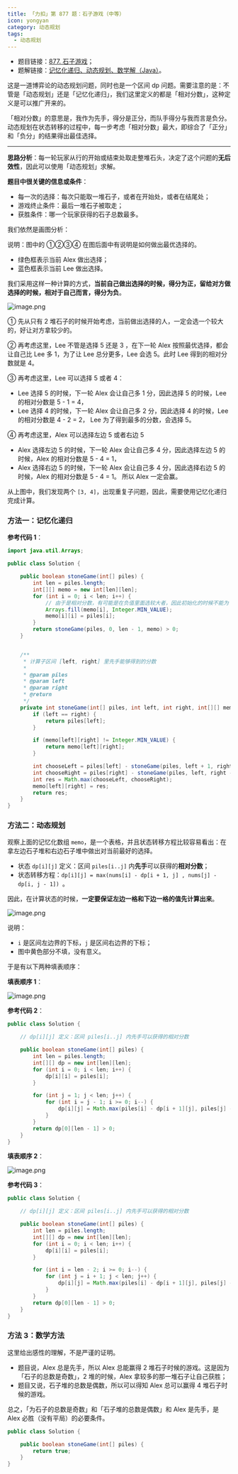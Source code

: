 ```yaml
---
title: 「力扣」第 877 题：石子游戏（中等）
icon: yongyan
category: 动态规划
tags:
  - 动态规划
---
```


+ 题目链接：[877. 石子游戏](https://leetcode-cn.com/problems/stone-game/)；
+ 题解链接：[记忆化递归、动态规划、数学解（Java）](https://leetcode-cn.com/problems/stone-game/solution/ji-yi-hua-di-gui-dong-tai-gui-hua-shu-xue-jie-java/)。



这是一道博弈论的动态规划问题，同时也是一个区间 dp 问题。需要注意的是：不管是「动态规划」还是「记忆化递归」，我们这里定义的都是「相对分数」，这种定义是可以推广开来的。

「相对分数」的意思是，我作为先手，得分是正分，而队手得分与我而言是负分。动态规划在状态转移的过程中，每一步考虑「相对分数」最大，即综合了「正分」和「负分」的结果得出最佳选择。

---

**思路分析**：每一轮玩家从行的开始或结束处取走整堆石头，决定了这个问题的**无后效性**，因此可以使用「动态规划」求解。

**题目中很关键的信息或条件**：
+ 每一次的选择：每次只能取一堆石子，或者在开始处，或者在结尾处；
+ 游戏终止条件：最后一堆石子被取走；
+ 获胜条件：哪一个玩家获得的石子总数最多。

我们依然是画图分析：

说明：图中的 ①②③④ 在图后面中有说明是如何做出最优选择的。
+ 绿色框表示当前 Alex 做出选择；
+ 蓝色框表示当前 Lee 做出选择。 

我们采用这样一种计算的方式，**当前自己做出选择的时候，得分为正，留给对方做选择的时候，相对于自己而言，得分为负**。

![image.png](https://pic.leetcode-cn.com/ed27118aa0cecc5d1f8c5c64f12894422359140606b8618f7b0bfa514ea58ffd-image.png)

① 先从只有 2 堆石子的时候开始考虑，当前做出选择的人，一定会选一个较大的，好让对方拿较少的。

② 再考虑这里，Lee 不管是选择 5 还是 3 ，在下一轮 Alex 按照最优选择，都会让自己比 Lee 多 1，为了让 Lee 总分更多，Lee 会选 5。此时 Lee 得到的相对分数就是 4。

③ 再考虑这里，Lee 可以选择 5 或者 4：
+ Lee 选择 5 的时候，下一轮 Alex 会让自己多 1 分，因此选择 5 的时候，Lee 的相对分数是  5 - 1  = 4，
+ Lee 选择 4 的时候，下一轮 Alex 会让自己多 2 分，因此选择 4 的时候，Lee 的相对分数是  4 - 2  = 2，
Lee 为了得到最多的分数，会选择 5。

④ 再考虑这里，Alex 可以选择左边 5 或者右边 5
+ Alex 选择左边 5 的时候，下一轮 Alex 会让自己多 4 分，因此选择左边 5 的时候，Alex 的相对分数是  5 - 4  = 1，
+ Alex 选择右边 5 的时候，下一轮 Alex 会让自己多 4 分，因此选择右边 5 的时候，Alex 的相对分数是  5 - 4  = 1。
所以 Alex 一定会赢。

从上图中，我们发现两个 `[3, 4]`，出现重复子问题，因此，需要使用记忆化递归完成计算。


### 方法一：记忆化递归

**参考代码 1**：

```Java []
import java.util.Arrays;

public class Solution {

    public boolean stoneGame(int[] piles) {
        int len = piles.length;
        int[][] memo = new int[len][len];
        for (int i = 0; i < len; i++) {
            // 由于是相对分数，有可能是在负值里面选较大者，因此初始化的时候不能为 0
            Arrays.fill(memo[i], Integer.MIN_VALUE);
            memo[i][i] = piles[i];
        }
        return stoneGame(piles, 0, len - 1, memo) > 0;
    }


    /**
     * 计算子区间 [left, right] 里先手能够得到的分数
     *
     * @param piles
     * @param left
     * @param right
     * @return
     */
    private int stoneGame(int[] piles, int left, int right, int[][] memo) {
        if (left == right) {
            return piles[left];
        }

        if (memo[left][right] != Integer.MIN_VALUE) {
            return memo[left][right];
        }

        int chooseLeft = piles[left] - stoneGame(piles, left + 1, right, memo);
        int chooseRight = piles[right] - stoneGame(piles, left, right - 1, memo);
        int res = Math.max(chooseLeft, chooseRight);
        memo[left][right] = res;
        return res;
    }
}
```

### 方法二：动态规划

观察上面的记忆化数组 `memo`，是一个表格，并且状态转移方程比较容易看出：在拿左边石子堆和右边石子堆中做出对当前最好的选择。

+ 状态 `dp[i][j]` 定义：区间 `piles[i..j]` 内**先手**可以获得的**相对分数**；
+ 状态转移方程：`dp[i][j] = max(nums[i] - dp[i + 1, j] , nums[j] - dp[i, j - 1]) `。

因此，在计算状态的时候，**一定要保证左边一格和下边一格的值先计算出来**。

![image.png](https://pic.leetcode-cn.com/a4b7a4280083e5bacd4410508aa697f6a186129277c0912b6de311b8d2f6d64d-image.png)


说明：
+ `i` 是区间左边界的下标，`j` 是区间右边界的下标；
+ 图中黄色部分不填，没有意义。


于是有以下两种填表顺序：

**填表顺序 1**：

![image.png](https://pic.leetcode-cn.com/01d7823c519c17b7a9880544f438d7692a882077419d217bddc6d38f0cf0861e-image.png)


**参考代码 2**：

```Java []
public class Solution {

    // dp[i][j] 定义：区间 piles[i..j] 内先手可以获得的相对分数

    public boolean stoneGame(int[] piles) {
        int len = piles.length;
        int[][] dp = new int[len][len];
        for (int i = 0; i < len; i++) {
            dp[i][i] = piles[i];
        }

        for (int j = 1; j < len; j++) {
            for (int i = j - 1; i >= 0; i--) {
                dp[i][j] = Math.max(piles[i] - dp[i + 1][j], piles[j] - dp[i][j - 1]);
            }
        }
        return dp[0][len - 1] > 0;
    }
}
```

**填表顺序 2**：

![image.png](https://pic.leetcode-cn.com/f0328321e0a62510853c9605339e4a3e5107d5f48752e8dea15ab929f4223d34-image.png)



**参考代码 3**：

```Java []
public class Solution {

    // dp[i][j] 定义：区间 piles[i..j] 内先手可以获得的相对分数

    public boolean stoneGame(int[] piles) {
        int len = piles.length;
        int[][] dp = new int[len][len];
        for (int i = 0; i < len; i++) {
            dp[i][i] = piles[i];
        }

        for (int i = len - 2; i >= 0; i--) {
            for (int j = i + 1; j < len; j++) {
                dp[i][j] = Math.max(piles[i] - dp[i + 1][j], piles[j] - dp[i][j - 1]);
            }
        }
        return dp[0][len - 1] > 0;
    }
}
```

### 方法 3：数学方法

这里给出感性的理解，不是严谨的证明。

+ 题目说，Alex 总是先手，所以 Alex 总能赢得 2 堆石子时候的游戏。这是因为「石子的总数是奇数」，2 堆的时候，Alex 拿较多的那一堆石子让自己获胜；
+ 题目又说，石子堆的总数是偶数，所以可以得知 Alex 总可以赢得 4 堆石子时候的游戏。

总之，「为石子的总数是奇数」和「石子堆的总数是偶数」和 Alex 是先手，是 Alex 必胜（没有平局）的必要条件。




```Java []
public class Solution {

    public boolean stoneGame(int[] piles) {
        return true;
    }
}
```